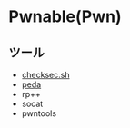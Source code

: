 # Pwnable(Pwn)

## ツール

- [checksec.sh](https://github.com/slimm609/checksec.sh)
- [peda](https://github.com/longld/peda)
- rp++
- socat
- pwntools
